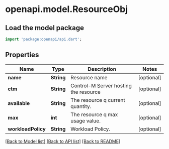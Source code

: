 # openapi.model.ResourceObj

## Load the model package
```dart
import 'package:openapi/api.dart';
```

## Properties
Name | Type | Description | Notes
------------ | ------------- | ------------- | -------------
**name** | **String** | Resource name | [optional] 
**ctm** | **String** | Control-M Server hosting the resource | [optional] 
**available** | **String** | The resource q current quantity. | [optional] 
**max** | **int** | The resource q max usage value. | [optional] 
**workloadPolicy** | **String** | Workload Policy. | [optional] 

[[Back to Model list]](../README.md#documentation-for-models) [[Back to API list]](../README.md#documentation-for-api-endpoints) [[Back to README]](../README.md)


